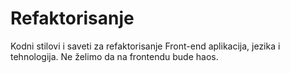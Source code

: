 # Refaktorisanje

Kodni stilovi i saveti za refaktorisanje Front-end aplikacija, jezika i tehnologija. Ne želimo da na frontendu bude haos.
